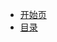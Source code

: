 *   [开始页](/)
*   [目录](README)

<!-- * 入门

    - [快速开始](zh-cn/quickstart.md)
    - [多页文档](zh-cn/more-pages.md)
    - [定制导航栏](zh-cn/custom-navbar.md)
    - [封面](zh-cn/cover.md) -->
